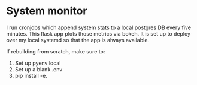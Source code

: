 # System monitor

I run cronjobs which append system stats to a local postgres DB every five minutes. This flask app
plots those metrics via bokeh. It is set up to deploy over my local systemd so that the app
is always available.

If rebuilding from scratch, make sure to:

1. Set up pyenv local
2. Set up a blank .env
3. pip install -e. 
